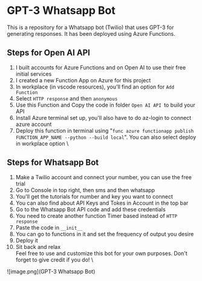 # GPT-3 Whatsapp Bot

This is a repository for a Whatsapp bot (Twilio) that uses GPT-3 for generating responses. It has been deployed using Azure Functions.

## Steps for Open AI API
1. I built accounts for Azure Functions and on Open AI to use their free initial services
2. I created a new Function App on Azure for this project
3. In workplace (in vscode resources), you'll find an option for `Add Function`
4. Select `HTTP response` and then `anonymous`
5. Use this Function and Copy the code in folder `Open AI API `to build your API
6. Install Azure terminal set up, you'll also have to do az-login to connect azure account
7. Deploy this function in terminal using "`func azure functionapp publish FUNCTION_APP_NAME --python --build local`". You can also select deploy in workplace option \

## Steps for Whatsapp Bot
1. Make a Twilio account and connect your number, you can use the free trial
2. Go to Console in top right, then sms and then whatsapp
3. You'll get the tutorials for number and key you want to connect
4. You can also find about API Keys and Tokes in Account in the top bar
5. Go to the Whatsapp Bot API code and add these credentials
6. You need to create another function Timer based instead of `HTTP response`
7. Paste the code in `__init__`
8. You can go to functions in it and set the frequency of output you desire
9. Deploy it
10. Sit back and relax \
Feel free to use and customize this bot for your own purposes. Don't forget to give credit if you do! \

![image.png](GPT-3 Whatsapp Bot)
